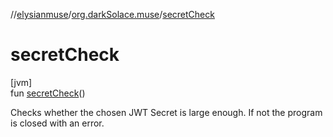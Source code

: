 //[elysianmuse](../../index.md)/[org.darkSolace.muse](index.md)/[secretCheck](secret-check.md)

# secretCheck

[jvm]\
fun [secretCheck](secret-check.md)()

Checks whether the chosen JWT Secret is large enough. If not the program is closed with an error.
